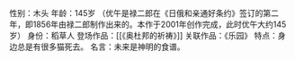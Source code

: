 性别：木头
年龄：145岁
（优午是禄二郎在《日俄和亲通好条约》签订的第二年，即1856年由禄二郎制作出来的。本作于2001年创作完成，此时优午大约145岁）
身份：稻草人
登场作品：[[《奥杜邦的祈祷》]]
关联作品：《乐园》
特点：身边总是有很多猫死去。
名言：未来是神明的食谱。
